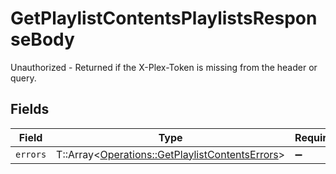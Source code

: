 # GetPlaylistContentsPlaylistsResponseBody

Unauthorized - Returned if the X-Plex-Token is missing from the header or query.


## Fields

| Field                                                                                                   | Type                                                                                                    | Required                                                                                                | Description                                                                                             |
| ------------------------------------------------------------------------------------------------------- | ------------------------------------------------------------------------------------------------------- | ------------------------------------------------------------------------------------------------------- | ------------------------------------------------------------------------------------------------------- |
| `errors`                                                                                                | T::Array<[Operations::GetPlaylistContentsErrors](../../models/operations/getplaylistcontentserrors.md)> | :heavy_minus_sign:                                                                                      | N/A                                                                                                     |